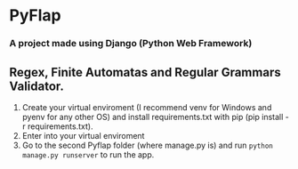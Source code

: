 # PyFlap

### A project made using Django (Python Web Framework)
## Regex, Finite Automatas and Regular Grammars Validator.

1. Create your virtual enviroment  (I recommend venv for Windows and pyenv for any other OS) and install requirements.txt with pip (pip install -r requirements.txt).
2. Enter into your virtual enviroment
3. Go to the second Pyflap folder (where manage.py is) and run `python manage.py runserver` to run the app.
